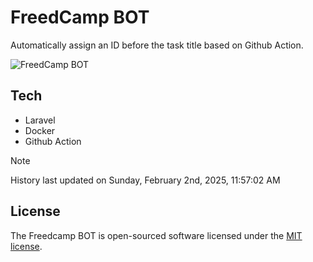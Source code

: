 # FreedCamp BOT

Automatically assign an ID before the task title based on Github Action.

![FreedCamp BOT](https://repository-images.githubusercontent.com/737932867/7d34798b-2680-471c-b089-a78a718d3d6a)

## Tech

- Laravel
- Docker
- Github Action

> [!NOTE]  
> History last updated on Sunday, February 2nd, 2025, 11:57:02 AM

## License

The Freedcamp BOT is open-sourced software licensed under the [MIT license](https://opensource.org/licenses/MIT).
